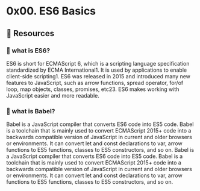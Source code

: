 # 0x00. ES6 Basics

## 📓 Resources

### 📓 what is ES6?

ES6 is short for ECMAScript 6, which is a scripting language specification standardized by ECMA International1. It is used by applications to enable client-side scripting1. ES6 was released in 2015 and introduced many new features to JavaScript, such as arrow functions, spread operator, for/of loop, map objects, classes, promises, etc23. ES6 makes working with JavaScript easier and more readable.

### 📓 what is Babel?

Babel is a JavaScript compiler that converts ES6 code into ES5 code. Babel is a toolchain that is mainly used to convert ECMAScript 2015+ code into a backwards compatible version of JavaScript in current and older browsers or environments. It can convert let and const declarations to var, arrow functions to ES5 functions, classes to ES5 constructors, and so on. Babel is a JavaScript compiler that converts ES6 code into ES5 code. Babel is a toolchain that is mainly used to convert ECMAScript 2015+ code into a backwards compatible version of JavaScript in current and older browsers or environments. It can convert let and const declarations to var, arrow functions to ES5 functions, classes to ES5 constructors, and so on.
